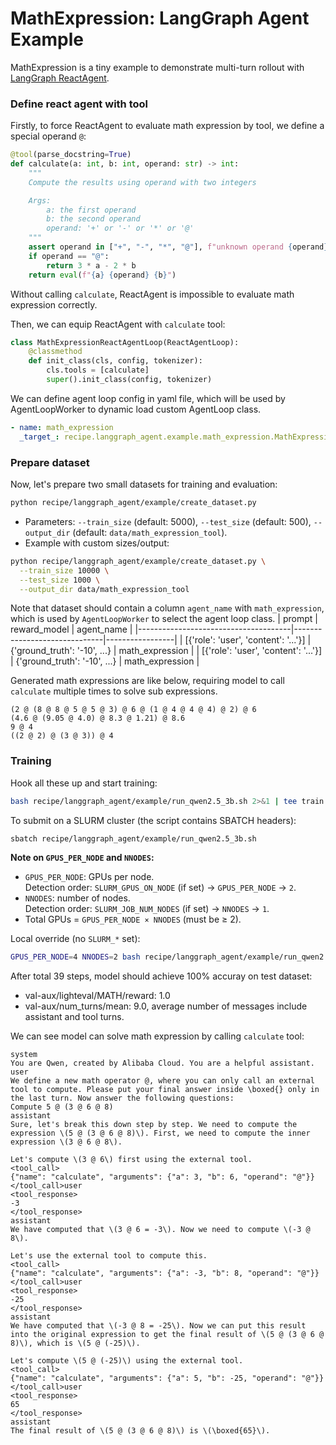 # MathExpression: LangGraph Agent Example

MathExpression is a tiny example to demonstrate multi-turn rollout with [LangGraph ReactAgent](https://langchain-ai.github.io/langgraph/agents/overview/).

### Define react agent with tool
Firstly, to force ReactAgent to evaluate math expression by tool, we define a special operand `@`:
```python
@tool(parse_docstring=True)
def calculate(a: int, b: int, operand: str) -> int:
    """
    Compute the results using operand with two integers

    Args:
        a: the first operand
        b: the second operand
        operand: '+' or '-' or '*' or '@'
    """
    assert operand in ["+", "-", "*", "@"], f"unknown operand {operand}"
    if operand == "@":
        return 3 * a - 2 * b
    return eval(f"{a} {operand} {b}")
```

Without calling `calculate`, ReactAgent is impossible to evaluate math expression correctly.

Then, we can equip ReactAgent with `calculate` tool:
```python
class MathExpressionReactAgentLoop(ReactAgentLoop):
    @classmethod
    def init_class(cls, config, tokenizer):
        cls.tools = [calculate]
        super().init_class(config, tokenizer)
```

We can define agent loop config in yaml file, which will be used by AgentLoopWorker to dynamic load custom AgentLoop class.
```yaml
- name: math_expression
  _target_: recipe.langgraph_agent.example.math_expression.MathExpressionReactAgentLoop
```

### Prepare dataset
Now, let's prepare two small datasets for training and evaluation:
```bash
python recipe/langgraph_agent/example/create_dataset.py
```

- Parameters: `--train_size` (default: 5000), `--test_size` (default: 500), `--output_dir` (default: `data/math_expression_tool`).
- Example with custom sizes/output:
```bash
python recipe/langgraph_agent/example/create_dataset.py \
  --train_size 10000 \
  --test_size 1000 \
  --output_dir data/math_expression_tool
```

Note that dataset should contain a column `agent_name` with `math_expression`, which is used by `AgentLoopWorker` to select the
agent loop class.
| prompt | reward_model | agent_name |
|--------------------------------------|------------------------------|-----------------|
| [{'role': 'user', 'content': '...'}] | {'ground_truth': '-10', ...} | math_expression |
| [{'role': 'user', 'content': '...'}] | {'ground_truth': '-10', ...} | math_expression |

Generated math expressions are like below, requiring model to call `calculate` multiple times to solve sub expressions.
```
(2 @ (8 @ 8 @ 5 @ 5 @ 3) @ 6 @ (1 @ 4 @ 4 @ 4) @ 2) @ 6
(4.6 @ (9.05 @ 4.0) @ 8.3 @ 1.21) @ 8.6
9 @ 4
((2 @ 2) @ (3 @ 3)) @ 4
```

### Training
Hook all these up and start training:
```bash
bash recipe/langgraph_agent/example/run_qwen2.5_3b.sh 2>&1 | tee train.log
```

To submit on a SLURM cluster (the script contains SBATCH headers):
```bash
sbatch recipe/langgraph_agent/example/run_qwen2.5_3b.sh
```

**Note on `GPUS_PER_NODE` and `NNODES`:**

- `GPUS_PER_NODE`: GPUs per node.  
  Detection order: `SLURM_GPUS_ON_NODE` (if set) → `GPUS_PER_NODE` → `2`.
- `NNODES`: number of nodes.  
  Detection order: `SLURM_JOB_NUM_NODES` (if set) → `NNODES` → `1`.
- Total GPUs = `GPUS_PER_NODE × NNODES` (must be ≥ 2).

Local override (no `SLURM_*` set):
```bash
GPUS_PER_NODE=4 NNODES=2 bash recipe/langgraph_agent/example/run_qwen2.5_3b.sh
```

After total 39 steps, model should achieve 100% accuray on test dataset:
- val-aux/lighteval/MATH/reward: 1.0
- val-aux/num_turns/mean: 9.0, average number of messages include assistant and tool turns.

We can see model can solve math expression by calling `calculate` tool:
```
system
You are Qwen, created by Alibaba Cloud. You are a helpful assistant.
user
We define a new math operator @, where you can only call an external tool to compute. Please put your final answer inside \boxed{} only in the last turn. Now answer the following questions:
Compute 5 @ (3 @ 6 @ 8)
assistant
Sure, let's break this down step by step. We need to compute the expression \(5 @ (3 @ 6 @ 8)\). First, we need to compute the inner expression \(3 @ 6 @ 8\).

Let's compute \(3 @ 6\) first using the external tool.
<tool_call>
{"name": "calculate", "arguments": {"a": 3, "b": 6, "operand": "@"}}
</tool_call>user
<tool_response>
-3
</tool_response>
assistant
We have computed that \(3 @ 6 = -3\). Now we need to compute \(-3 @ 8\).

Let's use the external tool to compute this.
<tool_call>
{"name": "calculate", "arguments": {"a": -3, "b": 8, "operand": "@"}}
</tool_call>user
<tool_response>
-25
</tool_response>
assistant
We have computed that \(-3 @ 8 = -25\). Now we can put this result into the original expression to get the final result of \(5 @ (3 @ 6 @ 8)\), which is \(5 @ (-25)\).

Let's compute \(5 @ (-25)\) using the external tool.
<tool_call>
{"name": "calculate", "arguments": {"a": 5, "b": -25, "operand": "@"}}
</tool_call>user
<tool_response>
65
</tool_response>
assistant
The final result of \(5 @ (3 @ 6 @ 8)\) is \(\boxed{65}\).
```
